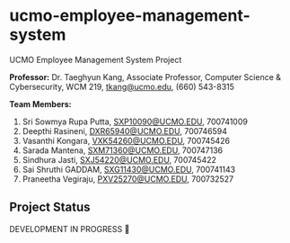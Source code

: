 # ucmo-employee-management-system
UCMO Employee Management System Project

**Professor:**
Dr. Taeghyun Kang,
Associate Professor,
Computer Science & Cybersecurity,
WCM 219,
tkang@ucmo.edu,
(660) 543-8315

**Team Members:**
1. Sri Sowmya Rupa Putta, SXP10090@UCMO.EDU, 700741009
2. Deepthi Rasineni, DXR65940@UCMO.EDU, 700746594
3. Vasanthi Kongara, VXK54260@UCMO.EDU, 700745426
4. Sarada Mantena, SXM71360@UCMO.EDU, 700747136
5. Sindhura Jasti, SXJ54220@UCMO.EDU, 700745422
6. Sai Shruthi GADDAM, SXG11430@UCMO.EDU, 700741143
7. Praneetha Vegiraju, PXV25270@UCMO.EDU, 700732527

## Project Status
DEVELOPMENT IN PROGRESS :construction:

